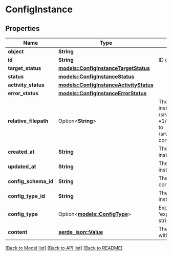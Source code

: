 # ConfigInstance

## Properties

Name | Type | Description | Notes
------------ | ------------- | ------------- | -------------
**object** | **String** |  | 
**id** | **String** | ID of the config instance | 
**target_status** | [**models::ConfigInstanceTargetStatus**](ConfigInstanceTargetStatus.md) |  | 
**status** | [**models::ConfigInstanceStatus**](ConfigInstanceStatus.md) |  | 
**activity_status** | [**models::ConfigInstanceActivityStatus**](ConfigInstanceActivityStatus.md) |  | 
**error_status** | [**models::ConfigInstanceErrorStatus**](ConfigInstanceErrorStatus.md) |  | 
**relative_filepath** | Option<**String**> | The file path to deploy the config instance relative to /srv/miru/config_instances. v1/motion-control.json would deploy to /srv/miru/config_instances/v1/motion-control.json | 
**created_at** | **String** | The timestamp when the config instance was created | 
**updated_at** | **String** | The timestamp when the config instance was last updated | 
**config_schema_id** | **String** | The ID of the config schema which the config instance must adhere to | 
**config_type_id** | **String** | The ID of the config type of the config instance  | 
**config_type** | Option<[**models::ConfigType**](ConfigType.md)> | Expand the config type using 'expand[]=config_type' in the query string | 
**content** | [**serde_json::Value**](.md) | The configuration values associated with the config instance | 

[[Back to Model list]](../README.md#documentation-for-models) [[Back to API list]](../README.md#documentation-for-api-endpoints) [[Back to README]](../README.md)


